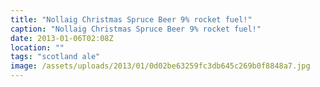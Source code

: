 ```yaml
---
title: "Nollaig Christmas Spruce Beer 9% rocket fuel!"
caption: "Nollaig Christmas Spruce Beer 9% rocket fuel!"
date: 2013-01-06T02:08Z
location: ""
tags: "scotland ale"
image: /assets/uploads/2013/01/0d02be63259fc3db645c269b0f8848a7.jpg
---
```

